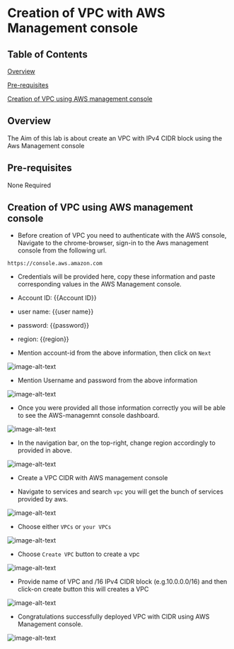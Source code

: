 # Creation of VPC with AWS Management console
## Table of Contents

[Overview](#overview)

[Pre-requisites](#pre-requisites) 

[Creation of VPC using AWS management console](#creation-of-vpc-using-aws-management-console)


## Overview

The Aim of this lab is about create an VPC with IPv4 CIDR block using the Aws Management console

## Pre-requisites
 
 None Required

## Creation of VPC using AWS management console

* Before creation of VPC you need to authenticate with the AWS console, Navigate to the chrome-browser, sign-in to the Aws management console from the following url.

`https://console.aws.amazon.com`

* Credentials will be provided here, copy these information and paste corresponding values in the AWS Management console.

* Account ID: {{Account ID}}
* user name: {{user name}}
* password: {{password}}
* region: {{region}}

* Mention account-id from the above information, then click on `Next`

<img src="https://qloudableassets.blob.core.windows.net/aks/images%20for%20EKS/VPC-AWS/acc-log-in.png?st=2019-09-09T09%3A36%3A43Z&se=2022-09-10T09%3A36%3A00Z&sp=rl&sv=2018-03-28&sr=b&sig=rkLZ0wwcYQdKbOea5VgPSlzS46FaE8u3plAwptI5nf4%3D" alt="image-alt-text" >

* Mention Username and password from the above information

<img src="https://qloudableassets.blob.core.windows.net/aks/images%20for%20EKS/VPC-AWS/acc-log-in-usrpass.png?st=2019-09-09T10%3A20%3A15Z&se=2022-09-10T10%3A20%3A00Z&sp=rl&sv=2018-03-28&sr=b&sig=KrcF1fH7XzP9H5LPSqrcPgZV3TDNzB6%2FCv6wSxbXN0o%3D" alt="image-alt-text" >

* Once you were provided all those information correctly you will be able to see the AWS-managemnt console dashboard.

<img src="https://qloudableassets.blob.core.windows.net/aks/images%20for%20EKS/VPC-AWS/homepage-aws-console.png?st=2019-09-09T09%3A48%3A34Z&se=2022-09-10T09%3A48%3A00Z&sp=rl&sv=2018-03-28&sr=b&sig=PnSb99bn8RcnrD8mh6w7CkE1oFJscEriBXKpLvKDc4A%3D" alt="image-alt-text" >

* In the navigation bar, on the top-right, change region accordingly to provided in above.

<img src="https://qloudableassets.blob.core.windows.net/aks/images%20for%20EKS/VPC-AWS/region.png?st=2019-09-09T09%3A50%3A51Z&se=2022-09-10T09%3A50%3A00Z&sp=rl&sv=2018-03-28&sr=b&sig=qhSGKx7a%2BhYJxoZoPwe8Vu1ya%2BrzqGDXoTIlV4VHCEM%3D" alt="image-alt-text" >

* Create a VPC CIDR with AWS management console

* Navigate to services and search `vpc` you will get the bunch of services provided by aws.

<img src="https://qloudableassets.blob.core.windows.net/aks/images%20for%20EKS/VPC-AWS/search-vpc-console.png?st=2019-09-09T09%3A56%3A29Z&se=2022-09-10T09%3A56%3A00Z&sp=rl&sv=2018-03-28&sr=b&sig=oDPFRNes2Z4RkzLSHJZqkF%2BfcnXY0LTxaMtmZsTa9sc%3D" alt="image-alt-text" >

* Choose either `VPCs` or `your VPCs`

<img src="https://qloudableassets.blob.core.windows.net/aks/images%20for%20EKS/VPC-AWS/creation-of-vpc-console.png?st=2019-09-09T09%3A57%3A59Z&se=2022-09-10T09%3A57%3A00Z&sp=rl&sv=2018-03-28&sr=b&sig=Rn528u7g8kfMMLJzIOsQKNs77fSDqgqIrozOo6IufnE%3D" alt="image-alt-text" >

* Choose `Create VPC` button to create a vpc

<img src="https://qloudableassets.blob.core.windows.net/aks/images%20for%20EKS/VPC-AWS/creation-of-vpc-console1.png?st=2019-09-09T09%3A59%3A16Z&se=2022-09-10T09%3A59%3A00Z&sp=rl&sv=2018-03-28&sr=b&sig=7GS9OsvlIRgOmqqWHKhQyPO99BLdPApWv%2F4s%2BJaFDk4%3D" alt="image-alt-text" >

* Provide name of VPC and /16 IPv4 CIDR block (e.g.10.0.0.0/16) and then click-on create button this will creates a VPC

<img src="https://qloudableassets.blob.core.windows.net/aks/images%20for%20EKS/VPC-AWS/creation-of-vpc-console2.png?st=2019-09-09T09%3A59%3A44Z&se=2022-09-10T09%3A59%3A00Z&sp=rl&sv=2018-03-28&sr=b&sig=xszbLm5j%2BjZiLPvoc%2FSX3L1dTU9Xz9d7XzXaK1G3xrs%3D" alt="image-alt-text" >


* Congratulations successfully deployed VPC with CIDR using AWS Management console.

<img src="https://qloudableassets.blob.core.windows.net/aks/images%20for%20EKS/congrats-gif.gif?st=2019-09-09T10%3A10%3A06Z&se=2022-09-10T10%3A10%3A00Z&sp=rl&sv=2018-03-28&sr=b&sig=t2rAJpDUEoJ4DM5rI1GxeCgvgjq6MwQGjkv%2FukiiK%2Bk%3D" alt="image-alt-text" >
